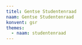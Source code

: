 ```yaml
---
titel: Gentse Studentenraad
naam: Gentse Studentenraad
konvent: gsr
themes:
  - naam: studentenraad
---
```

